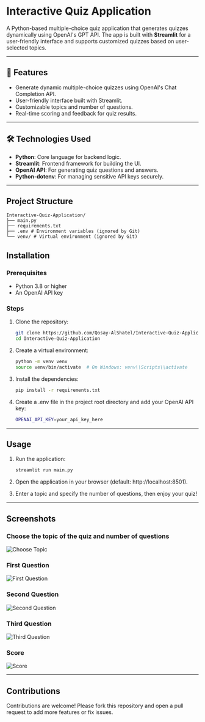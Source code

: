 # **Interactive Quiz Application**

A Python-based multiple-choice quiz application that generates quizzes dynamically using OpenAI's GPT API. The app is built with **Streamlit** for a user-friendly interface and supports customized quizzes based on user-selected topics.

---

## 🌟 **Features**
- Generate dynamic multiple-choice quizzes using OpenAI's Chat Completion API.
- User-friendly interface built with Streamlit.
- Customizable topics and number of questions.
- Real-time scoring and feedback for quiz results.

---

## 🛠️ **Technologies Used**
- **Python**: Core language for backend logic.
- **Streamlit**: Frontend framework for building the UI.
- **OpenAI API**: For generating quiz questions and answers.
- **Python-dotenv**: For managing sensitive API keys securely.

---

## **Project Structure**
```
Interactive-Quiz-Application/ 
├── main.py 
├── requirements.txt 
├── .env # Environment variables (ignored by Git) 
└── venv/ # Virtual environment (ignored by Git)
```

## **Installation**
### Prerequisites
- Python 3.8 or higher
- An OpenAI API key

### Steps
1. Clone the repository:
   ```bash
   git clone https://github.com/Qosay-AlShatel/Interactive-Quiz-Application.git
   cd Interactive-Quiz-Application

2. Create a virtual environment:
   ```bash
   python -m venv venv
   source venv/bin/activate  # On Windows: venv\\Scripts\\activate

3. Install the dependencies:
   ```bash
   pip install -r requirements.txt

4. Create a .env file in the project root directory and add your OpenAI API key:
   ```bash
   OPENAI_API_KEY=your_api_key_here

---

## **Usage**
1. Run the application:
   ```bash
   streamlit run main.py
2. Open the application in your browser (default: http://localhost:8501).

3. Enter a topic and specify the number of questions, then enjoy your quiz!

---

##  Screenshots
### Choose the topic of the quiz and number of questions
![Choose Topic](./screenshots/ChooseTopic.png)

### First Question
![First Question](./screenshots/First.png)

### Second Question
![Second Question](./screenshots/Second.png)

### Third Question
![Third Question](./screenshots/Third.png)

### Score
![Score](./screenshots/Score.png)

---

## Contributions  
Contributions are welcome! Please fork this repository and open a pull request to add more features or fix issues.  


